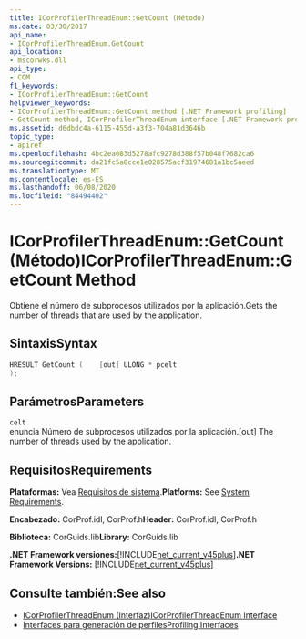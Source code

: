 ```yaml
---
title: ICorProfilerThreadEnum::GetCount (Método)
ms.date: 03/30/2017
api_name:
- ICorProfilerThreadEnum.GetCount
api_location:
- mscorwks.dll
api_type:
- COM
f1_keywords:
- ICorProfilerThreadEnum::GetCount
helpviewer_keywords:
- ICorProfilerThreadEnum::GetCount method [.NET Framework profiling]
- GetCount method, ICorProfilerThreadEnum interface [.NET Framework profiling]
ms.assetid: d6dbdc4a-6115-455d-a3f3-704a81d3646b
topic_type:
- apiref
ms.openlocfilehash: 4bc2ea083d5278afc9278d388f57b048f7682ca6
ms.sourcegitcommit: da21fc5a8cce1e028575acf31974681a1bc5aeed
ms.translationtype: MT
ms.contentlocale: es-ES
ms.lasthandoff: 06/08/2020
ms.locfileid: "84494402"
---
```

# <a name="icorprofilerthreadenumgetcount-method"></a><span data-ttu-id="7f0f8-102">ICorProfilerThreadEnum::GetCount (Método)</span><span class="sxs-lookup"><span data-stu-id="7f0f8-102">ICorProfilerThreadEnum::GetCount Method</span></span>
<span data-ttu-id="7f0f8-103">Obtiene el número de subprocesos utilizados por la aplicación.</span><span class="sxs-lookup"><span data-stu-id="7f0f8-103">Gets the number of threads that are used by the application.</span></span>  
  
## <a name="syntax"></a><span data-ttu-id="7f0f8-104">Sintaxis</span><span class="sxs-lookup"><span data-stu-id="7f0f8-104">Syntax</span></span>  
  
```cpp  
HRESULT GetCount (    [out] ULONG * pcelt  
);  
```  
  
## <a name="parameters"></a><span data-ttu-id="7f0f8-105">Parámetros</span><span class="sxs-lookup"><span data-stu-id="7f0f8-105">Parameters</span></span>  
 `celt`  
 <span data-ttu-id="7f0f8-106">enuncia Número de subprocesos utilizados por la aplicación.</span><span class="sxs-lookup"><span data-stu-id="7f0f8-106">[out] The number of threads used by the application.</span></span>  
  
## <a name="requirements"></a><span data-ttu-id="7f0f8-107">Requisitos</span><span class="sxs-lookup"><span data-stu-id="7f0f8-107">Requirements</span></span>  
 <span data-ttu-id="7f0f8-108">**Plataformas:** Vea [Requisitos de sistema](../../get-started/system-requirements.md).</span><span class="sxs-lookup"><span data-stu-id="7f0f8-108">**Platforms:** See [System Requirements](../../get-started/system-requirements.md).</span></span>  
  
 <span data-ttu-id="7f0f8-109">**Encabezado:** CorProf.idl, CorProf.h</span><span class="sxs-lookup"><span data-stu-id="7f0f8-109">**Header:** CorProf.idl, CorProf.h</span></span>  
  
 <span data-ttu-id="7f0f8-110">**Biblioteca:** CorGuids.lib</span><span class="sxs-lookup"><span data-stu-id="7f0f8-110">**Library:** CorGuids.lib</span></span>  
  
 <span data-ttu-id="7f0f8-111">**.NET Framework versiones:**[!INCLUDE[net_current_v45plus](../../../../includes/net-current-v45plus-md.md)]</span><span class="sxs-lookup"><span data-stu-id="7f0f8-111">**.NET Framework Versions:** [!INCLUDE[net_current_v45plus](../../../../includes/net-current-v45plus-md.md)]</span></span>  
  
## <a name="see-also"></a><span data-ttu-id="7f0f8-112">Consulte también:</span><span class="sxs-lookup"><span data-stu-id="7f0f8-112">See also</span></span>

- [<span data-ttu-id="7f0f8-113">ICorProfilerThreadEnum (Interfaz)</span><span class="sxs-lookup"><span data-stu-id="7f0f8-113">ICorProfilerThreadEnum Interface</span></span>](icorprofilerthreadenum-interface.md)
- [<span data-ttu-id="7f0f8-114">Interfaces para generación de perfiles</span><span class="sxs-lookup"><span data-stu-id="7f0f8-114">Profiling Interfaces</span></span>](profiling-interfaces.md)
